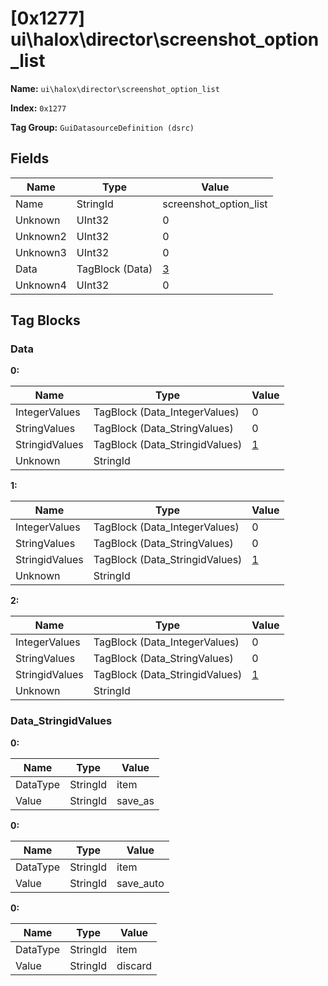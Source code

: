 # [0x1277] ui\halox\director\screenshot_option_list

**Name:** ```ui\halox\director\screenshot_option_list```

**Index:** ```0x1277```

**Tag Group:** ```GuiDatasourceDefinition (dsrc)```

## Fields

Name	| Type	| Value
---	|---	|---	|
Name	|StringId	|screenshot_option_list
Unknown	|UInt32	|0
Unknown2	|UInt32	|0
Unknown3	|UInt32	|0
Data	|TagBlock (Data)	|[3](#data)
Unknown4	|UInt32	|0


## Tag Blocks

### Data

**0:**

Name	| Type	| Value
---	|---	|---	|
IntegerValues	|TagBlock (Data_IntegerValues)	|0
StringValues	|TagBlock (Data_StringValues)	|0
StringidValues	|TagBlock (Data_StringidValues)	|[1](#data_stringidvalues)
Unknown	|StringId	|


**1:**

Name	| Type	| Value
---	|---	|---	|
IntegerValues	|TagBlock (Data_IntegerValues)	|0
StringValues	|TagBlock (Data_StringValues)	|0
StringidValues	|TagBlock (Data_StringidValues)	|[1](#data_stringidvalues)
Unknown	|StringId	|


**2:**

Name	| Type	| Value
---	|---	|---	|
IntegerValues	|TagBlock (Data_IntegerValues)	|0
StringValues	|TagBlock (Data_StringValues)	|0
StringidValues	|TagBlock (Data_StringidValues)	|[1](#data_stringidvalues)
Unknown	|StringId	|


### Data_StringidValues

**0:**

Name	| Type	| Value
---	|---	|---	|
DataType	|StringId	|item
Value	|StringId	|save_as


**0:**

Name	| Type	| Value
---	|---	|---	|
DataType	|StringId	|item
Value	|StringId	|save_auto


**0:**

Name	| Type	| Value
---	|---	|---	|
DataType	|StringId	|item
Value	|StringId	|discard


